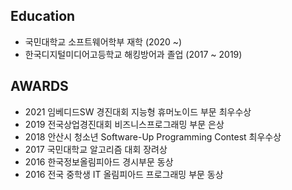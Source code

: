 ## Education
- 국민대학교 소프트웨어학부 재학 (2020 ~)
- 한국디지털미디어고등학교 해킹방어과 졸업 (2017 ~ 2019)
  
## AWARDS
- 2021 임베디드SW 경진대회 지능형 휴머노이드 부문 최우수상
- 2019 전국상업경진대회 비즈니스프로그래밍 부문 은상
- 2018 안산시 청소년 Software-Up Programming Contest 최우수상
- 2017 국민대학교 알고리즘 대회 장려상
- 2016 한국정보올림피아드 경시부문 동상
- 2016 전국 중학생 IT 올림피아드 프로그래밍 부문 동상
